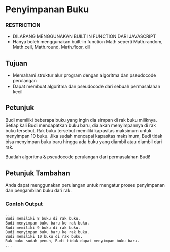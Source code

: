 # Penyimpanan Buku

### RESTRICTION

* DILARANG MENGGUNAKAN BUILT IN FUNCTION DARI JAVASCRIPT
* Hanya boleh menggunakan built-in function Math seperti Math.random, Math.ceil, Math.round, Math.floor, dll

## Tujuan

* Memahami struktur alur program dengan algoritma dan pseudocode perulangan
* Dapat membuat algoritma dan pseudocode dari sebuah permasalahan kecil

## Petunjuk

Budi memiliki beberapa buku yang ingin dia simpan di rak buku miliknya. Setiap kali Budi mendapatkan buku baru, dia akan menyimpannya di rak buku tersebut. Rak buku tersebut memiliki kapasitas maksimum untuk menyimpan 10 buku. Jika sudah mencapai kapasitas maksimum, Budi tidak bisa menyimpan buku baru hingga ada buku yang diambil atau diambil dari rak.

Buatlah algoritma & pseudocode perulangan dari permasalahan Budi!

## Petunjuk Tambahan

Anda dapat menggunakan perulangan untuk mengatur proses penyimpanan dan pengambilan buku dari rak.

### Contoh Output

```
...
Budi memiliki 8 buku di rak buku.
Budi menyimpan buku baru ke rak buku.
Budi memiliki 9 buku di rak buku.
Budi menyimpan buku baru ke rak buku.
Budi memiliki 10 buku di rak buku.
Rak buku sudah penuh, Budi tidak dapat menyimpan buku baru.
...

```
